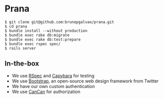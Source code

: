 # Prana

    $ git clone git@github.com:brunopgalvao/prana.git
    $ cd prana
    $ bundle install --without production
    $ bundle exec rake db:migrate
    $ bundle exec rake db:test:prepare
    $ bundle exec rspec spec/
    $ rails server

## In-the-box

* We use [RSpec](https://github.com/rspec/rspec) and [Capybara](https://github.com/jnicklas/capybara) for testing
* We use [Bootstrap](http://getbootstrap.com), an open-source web design framework from Twitter
* We have our own custom authentication
* We use [CanCan](https://github.com/ryanb/cancan) for authorization

